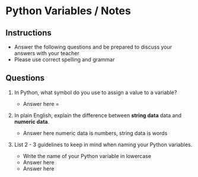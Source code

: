 # Python Variables / Notes

## Instructions

- Answer the following questions and be prepared to discuss your answers with your teacher
- Please use correct spelling and grammar

## Questions

1. In Python, what symbol do you use to assign a value to a variable?
    -  Answer here =

2. In plain English, explain the difference between **string data** data and **numeric data**.
    -  Answer here numeric data is numbers, string data is words


3. List 2 - 3 guidelines to keep in mind when naming your Python variables.
    -  Write the name of your Python variable in lowercase
    -  Answer here
    -  Answer here
